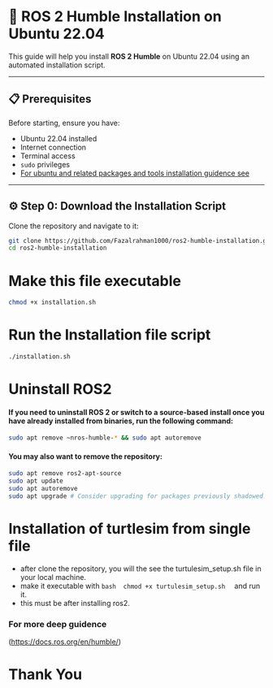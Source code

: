 # 🚀 ROS 2 Humble Installation on Ubuntu 22.04

This guide will help you install **ROS 2 Humble** on Ubuntu 22.04 using an automated installation script.  

---

## 📋 Prerequisites

Before starting, ensure you have:

- Ubuntu 22.04 installed  
- Internet connection  
- Terminal access  
- `sudo` privileges
- 
  [For ubuntu and related packages and tools installation guidence see](https://ubuntu.com/tutorials/install-ubuntu-desktop#1-overview)
---

## ⚙️ Step 0: Download the Installation Script

Clone the repository and navigate to it:

```bash
git clone https://github.com/Fazalrahman1000/ros2-humble-installation.git
cd ros2-humble-installation

```


# Make this file executable
```bash
chmod +x installation.sh
```

# Run the Installation file script

```bash
./installation.sh

```
# Uninstall ROS2
#### If you need to uninstall ROS 2 or switch to a source-based install once you have already installed from binaries, run the following command:
```bash
sudo apt remove ~nros-humble-* && sudo apt autoremove
```
#### You may also want to remove the repository:

```bash
sudo apt remove ros2-apt-source
sudo apt update
sudo apt autoremove
sudo apt upgrade # Consider upgrading for packages previously shadowed.
```

# Installation of turtlesim from single file

- after clone the repository, you will the see the turtulesim_setup.sh file in your local machine.
- make it executable with ```bash  chmod +x turtulesim_setup.sh  ``` and run it.
- this must be after installing ros2.


### For more deep guidence
(https://docs.ros.org/en/humble/)

# Thank You
